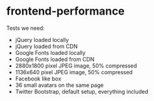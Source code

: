 frontend-performance
====================


Tests we need:
* jQuery loaded locally
* jQuery loaded from CDN
* Google Fonts loaded locally
* Google Fonts loaded from CDN
* 2880x1800 pixel JPEG image, 50% compressed
* 1136x640 pixel JPEG image, 50% compressed
* Facebook like box
* 36 small avatars on the same page
* Twitter Bootstrap, default setup, everything included


